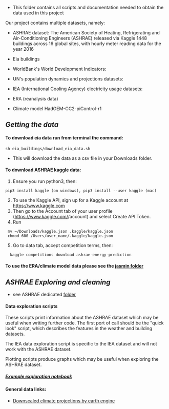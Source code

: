 * This folder contains all scripts and documentation needed to obtain the data used in this project 

Our project contains multiple datasets, namely:

- ASHRAE dataset:
The American Society of Heating, Refrigerating and Air-Conditioning Engineers (ASHRAE) released via Kaggle 1448 buildings across 16 global sites, with hourly meter reading data for the year 2016

- Eia buildings

- WorldBank's World Development Indicators:

- UN's population dynamics and projections datasets:

- IEA (International Cooling Agency) electricity usage datasets:

- ERA (reanalysis data)

- Climate model HadGEM-CC2-piControl-r1

## _Getting the data_

#### To download eia data run from terminal the command:
```
sh eia_buildings/download_eia_data.sh
```
* This will download the data as a csv file in your Downloads folder.

#### To download ASHRAE kaggle data: 
1. Ensure you run python3, then:
```
pip3 install kaggle (on windows), pip3 install --user kaggle (mac)

```
2. To use the Kaggle API, sign up for a Kaggle account at https://www.kaggle.com
3. Then go to the Account tab of your user profile (https://www.kaggle.com/<username>/account) and select Create API Token.
4. Run
  ```
   mv ~/Downloads/kaggle.json .kaggle/kaggle.json
   chmod 600 /Users/user_name/.kaggle/kaggle.json
  ```
 5. Go to data tab, accept competition terms, then:
  ```
    kaggle competitions download ashrae-energy-prediction
  ```
  
#### To use the ERA/climate model data please see the [jasmin folder]()

## _ASHRAE Exploring and cleaning_
- see ASHRAE dedicated [folder](https://github.com/michellewl/building_resilience/tree/omer/data/ashrae) 

#### Data exploration scripts
These scripts print information about the ASHRAE dataset which may be useful when writing further code. The first port of call should be the "quick look" script, which describes the features in the weather and building datasets.

The IEA data exploration script is specific to the IEA dataset and will not work with the ASHRAE dataset.

Plotting scripts produce graphs which may be useful when exploring the ASHRAE dataset.

  ##### [Example exploration notebook](https://github.com/michellewl/building_resilience/blob/omer/data/ashrae/exploration/notebooks/Exploration_ASHRAE.ipynb)  
  
  
 
#### General data links:
- [Downscaled climate projections by earth engine](https://developers.google.com/earth-engine/datasets/catalog/NASA_NEX-GDDP)

